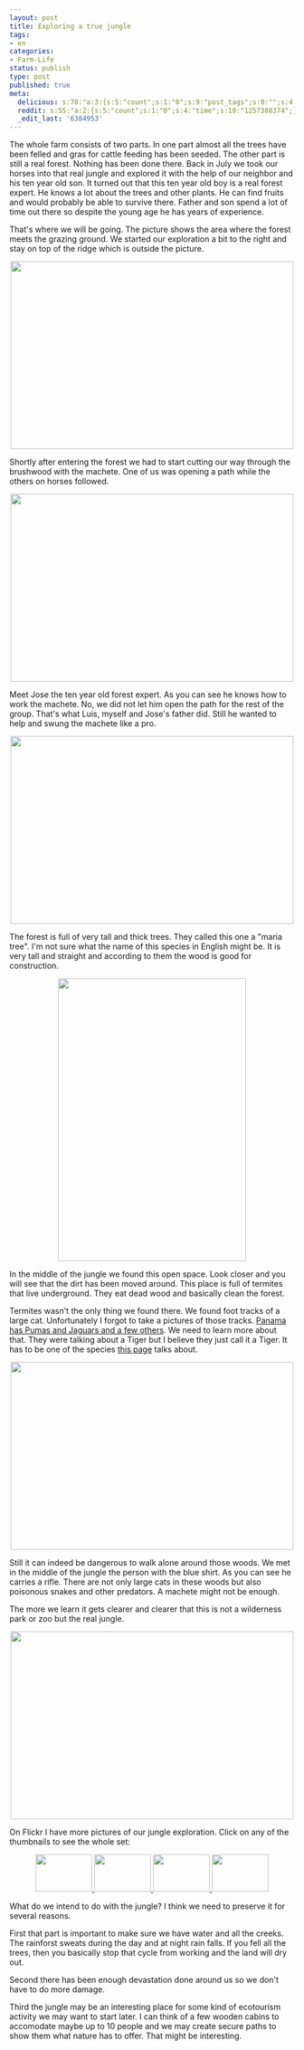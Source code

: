 ```yaml
---
layout: post
title: Exploring a true jungle
tags:
- en
categories:
- Farm-Life
status: publish
type: post
published: true
meta:
  delicious: s:78:"a:3:{s:5:"count";s:1:"0";s:9:"post_tags";s:0:"";s:4:"time";s:10:"1257388372";}";
  reddit: s:55:"a:2:{s:5:"count";s:1:"0";s:4:"time";s:10:"1257388374";}";
  _edit_last: '6384953'
---
```

The whole farm consists of two parts. In one part almost all the trees have been felled and gras for cattle feeding has been seeded. The other part is still a real forest. Nothing has been done there. Back in July we took our horses into that real jungle and explored it with the help of our neighbor and his ten year old son. It turned out that this ten year old boy is a real forest expert. He knows a lot about the trees and other plants. He can find fruits and would probably be able to survive there. Father and son spend a lot of time out there so despite the young age he has years of experience.

That's where we will be going. The picture shows the area where the forest meets the grazing ground. We started our exploration a bit to the right and stay on top of the ridge which is outside the picture.

<a href="http://www.flickr.com/photos/34665899@N00/3973405816" title="View '' on Flickr.com"><div style="text-align:center;"><img src="http://farm3.static.flickr.com/2663/3973405816_62a07d7dfe.jpg" alt="" border="0" width="500" height="332" /></div></a>

Shortly after entering the forest we had to start cutting our way through the brushwood with the machete. One of us was opening a path while the others on horses followed.

<a href="http://www.flickr.com/photos/34665899@N00/3973404032" title="View '' on Flickr.com"><div style="text-align:center;"><img src="http://farm3.static.flickr.com/2617/3973404032_757bae23e3.jpg" alt="" border="0" width="500" height="332" /></div></a>

Meet Jose the ten year old forest expert. As you can see he knows how to work the machete. No, we did not let him open the path for the rest of the group. That's what Luis, myself and Jose's father did. Still he wanted to help and swung the machete like a pro.

<a href="http://www.flickr.com/photos/34665899@N00/3972634525" title="View '' on Flickr.com"><div style="text-align:center;"><img src="http://farm4.static.flickr.com/3442/3972634525_f1052142ff.jpg" alt="" border="0" width="500" height="332" /></div></a>

The forest is full of very tall and thick trees. They called this one a "maria tree". I'm not sure what the name of this species in English might be. It is very tall and straight and according to them the wood is good for construction.

<a href="http://www.flickr.com/photos/34665899@N00/3972621431" title="View '' on Flickr.com"><div style="text-align:center;"><img src="http://farm3.static.flickr.com/2578/3972621431_a211a2229a.jpg" alt="" border="0" width="332" height="500" /></div></a>

In the middle of the jungle we found this open space. Look closer and you will see that the dirt has been moved around. This place is full of termites that live underground. They eat dead wood and basically clean the forest.

Termites wasn't the only thing we found there. We found foot tracks of a large cat. Unfortunately I forgot to take a pictures of those tracks. <a href="http://www.ecotourismpanama.com/fauna/cats-large.htm">Panama has Pumas and Jaguars and a few others</a>. We need to learn more about that. They were talking about a Tiger but I believe they just call it a Tiger. It has to be one of the species <a href="http://www.ecotourismpanama.com/fauna/cats-large.htm">this page</a> talks about.

<a href="http://www.flickr.com/photos/34665899@N00/3973379014" title="View '' on Flickr.com"><div style="text-align:center;"><img src="http://farm3.static.flickr.com/2485/3973379014_e688c7b288.jpg" alt="" border="0" width="500" height="332" /></div></a>

Still it can indeed be dangerous to walk alone around those woods. We met in the middle of the jungle the person with the blue shirt. As you can see he carries a rifle. There are not only large cats in these woods but also poisonous snakes and other predators. A machete might not be enough.

The more we learn it gets clearer and clearer that this is not a wilderness park or zoo but the real jungle.

<a href="http://www.flickr.com/photos/34665899@N00/3972580809" title="View '' on Flickr.com"><div style="text-align:center;"><img src="http://farm3.static.flickr.com/2436/3972580809_40bf693499.jpg" alt="" border="0" width="500" height="332" /></div></a>

On Flickr I have more pictures of our jungle exploration. Click on any of the thumbnails to see the whole set:

<p align="center"> <a href="http://www.flickr.com/photos/stephan-schwab/sets/72157622373093821/" title="View '' on Flickr.com"><img src="http://farm4.static.flickr.com/3466/3973356536_e894e32368_t.jpg" alt="" border="0" width="100" height="66" /> <img src="http://farm3.static.flickr.com/2594/3973354674_f01e707cf1_t.jpg" alt="" border="0" width="100" height="66" /> <img src="http://farm3.static.flickr.com/2636/3972583849_d0c23f5de1_t.jpg" alt="" border="0" width="100" height="66" /> <img src="http://farm3.static.flickr.com/2552/3972582539_fc389b0e2c_t.jpg" alt="" border="0" width="100" height="66" /></a> </p>

What do we intend to do with the jungle? I think we need to preserve it for several reasons.

First that part is important to make sure we have water and all the creeks. The rainforst sweats during the day and at night rain falls. If you fell all the trees, then you basically stop that cycle from working and the land will dry out.

Second there has been enough devastation done around us so we don't have to do more damage.

Third the jungle may be an interesting place for some kind of ecotourism activity we may want to start later. I can think of a few wooden cabins to accomodate maybe up to 10 people and we may create secure paths to show them what nature has to offer. That might be interesting.
